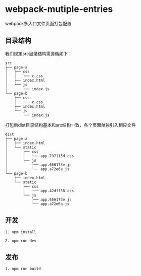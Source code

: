 # webpack-mutiple-entries
webpack多入口文件页面打包配置

## 目录结构
我们规定src目录结构需遵循如下：
```
src
├── page-a
│   ├── css
│   │   └── c.css
│   ├── index.html
│   └── js
│       └── index.js
└── page-b
    ├── css
    │   └── c.css
    ├── index.html
    └── js
        └── index.js
```

打包后dist目录结构基本和src结构一致，各个页面单独引入相应文件
```
dist
├── page-a
│   ├── index.html
│   └── static
│       ├── css
│       │   └── app.797115d.css
│       └── js
│           ├── app.666173e.js
│           └── app.a72e6a.js
└── page-b
    ├── index.html
    └── static
        ├── css
        │   └── app.42dff58.css
        └── js
            ├── app.666173e.js
            └── app.a72e6a.js
```

## 开发
```
1. npm install 

2. npm run dev

```

## 发布

```
1. npm run build
```
